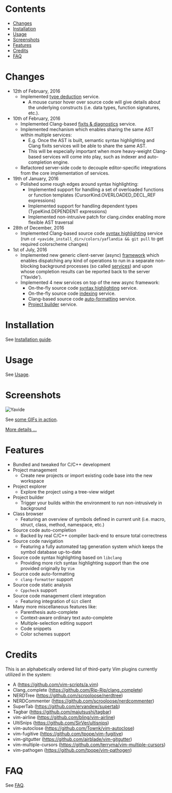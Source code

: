 # Contents
* [Changes](#changes)
* [Installation](#installation)
* [Usage](#usage)
* [Screenshots](#screenshots)
* [Features](#features)
* [Credits](#credits)
* [FAQ](#faq)

# Changes
* 12th of February, 2016
    * Implemented [type deduction](docs/services_framework.md#type-deduction) service.
        * A mouse cursor hover over source code will give details about the underlying constructs (i.e. data types, function signatures, etc.).
* 10th of February, 2016
    * Implemented Clang-based [fixits & diagnostics](docs/services_framework.md#fixits-and-diagnostics) service.
    * Implemented mechanism which enables sharing the same AST within multiple services:
        * E.g. Once the AST is built, semantic syntax highlighting and Clang fixits services
          will be able to share the same AST.
        * This will be especially important when more heavy-weight Clang-based services will
          come into play, such as indexer and auto-completion engine.
    * Refactored server-side code to decouple editor-specific integrations from the core implementation of services.
* 19th of January, 2016
    * Polished some rough edges around syntax highlighting:
        * Implemented support for handling a set of overloaded functions or function templates (CursorKind.OVERLOADED_DECL_REF expressions)
        * Implemented support for handling dependent types (TypeKind.DEPENDENT expressions)
        * Implemented non-intrusive patch for clang.cindex enabling more flexible AST traversal
* 28th of December, 2016
    * Implemented Clang-based source code [syntax highlighting](docs/services_framework.md#syntax-highlighting) service
      (run `cd <yavide_install_dir>/colors/yaflandia && git pull` to get required colorscheme changes)
* 1st of July, 2016
    * Implemented new generic client-server (async) [framework](docs/services_framework.md#framework) which enables dispatching any kind of operations to run in a separate 
      non-blocking background processes (so called [services](docs/services_framework.md#services)) and upon whose completion results can be reported back to the server ('Yavide').
    * Implemented 4 new services on top of the new async framework:
        * On-the-fly source code [syntax highlighting](docs/services_framework.md#syntax-highlighting) service.
        * On-the-fly source code [indexing](docs/services_framework.md#indexing) service.
        * Clang-based source code [auto-formatting](docs/services_framework.md#auto-formatting) service.
        * [Project builder](docs/services_framework.md#project-builder) service.

# Installation
See [Installation guide](docs/INSTALL.md).

# Usage
See [Usage](docs/usage.md).

# Screenshots
![Yavide](https://raw.githubusercontent.com/wiki/JBakamovic/yavide/images/yavide_in_action.png)

See [some GIFs in action](docs/services_framework.md).

[More details ...](https://github.com/JBakamovic/yavide/wiki/Screenshots#how-it-looks-like)

# Features
* Bundled and tweaked for C/C++ development
* Project management
  * Create new projects or import existing code base into the new workspace
* Project explorer
  * Explore the project using a tree-view widget
* Project builder
  * Trigger your builds within the environment to run non-intrusively in background
* Class browser
  * Featuring an overview of symbols defined in current unit (i.e. macro, struct, class, method, namespace, etc.)
* Source code auto-completion
  * Backed by real C/C++ compiler back-end to ensure total correctness
* Source code navigation
  * Featuring a fully automated tag generation system which keeps the symbol database up-to-date
* Source code syntax highlighting based on `libclang`
  * Providing more rich syntax highlighting support than the one provided originally by `Vim`
* Source code auto-formatting
  * `clang-formatter` support
* Source code static analysis
  * `Cppcheck` support
* Source code management client integration
  * Featuring integration of `Git` client
* Many more miscellaneous features like:
  * Parenthesis auto-complete
  * Context-aware ordinary text auto-complete
  * Multiple-selection editing support
  * Code snippets
  * Color schemes support

# Credits
This is an alphabetically ordered list of third-party Vim plugins currently utilized in the system:
* A (https://github.com/vim-scripts/a.vim)
* Clang_complete (https://github.com/Rip-Rip/clang_complete)
* NERDTree (https://github.com/scrooloose/nerdtree)
* NERDCommenter (https://github.com/scrooloose/nerdcommenter)
* SuperTab (https://github.com/ervandew/supertab)
* Tagbar (https://github.com/majutsushi/tagbar)
* vim-airline (https://github.com/bling/vim-airline)
* UltiSnips (https://github.com/SirVer/ultisnips)
* vim-autoclose (https://github.com/Townk/vim-autoclose)
* vim-fugitive (https://github.com/tpope/vim-fugitive)
* vim-gitgutter (https://github.com/airblade/vim-gitgutter)
* vim-multiple-cursors (https://github.com/terryma/vim-multiple-cursors)
* vim-pathogen (https://github.com/tpope/vim-pathogen)

# FAQ
See [FAQ](docs/FAQ.md).

